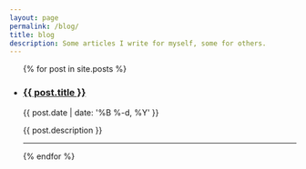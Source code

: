 ```yaml
---
layout: page
permalink: /blog/
title: blog
description: Some articles I write for myself, some for others.
---
```


<ul class="post-list">
    {% for post in site.posts %}
      <li>
        <h3><a class="post-title" href="{{ post.url | prepend: site.baseurl }}">{{ post.title }}</a></h3>
        <p class="post-list-meta">{{ post.date | date: '%B %-d, %Y' }}</p>
        <p>{{ post.description }}</p>
        <!-- <br/> -->
        <hr/>
      </li>
    {% endfor %}
</ul>
